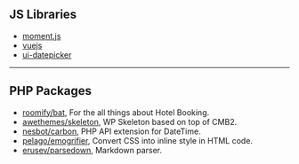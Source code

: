 ## JS Libraries

- [moment.js](http://momentjs.com)
- [vuejs](https://vuejs.org)
- [ui-datepicker](https://jqueryui.com/datepicker/)

----

## PHP Packages

- [roomify/bat](https://github.com/Roomify/bat), For the all things about Hotel Booking.
- [awethemes/skeleton](https://github.com/awethemes/skeleton), WP Skeleton based on top of CMB2.
- [nesbot/carbon](https://github.com/briannesbitt/Carbon),  PHP API extension for DateTime.
- [pelago/emogrifier](https://github.com/jjriv/emogrifier), Convert CSS into inline style in HTML code.
- [erusev/parsedown](https://github.com/erusev/parsedown), Markdown parser.
